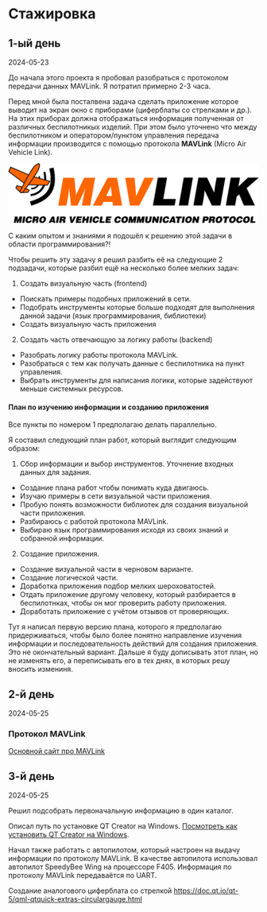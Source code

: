 # Стажировка

## 1-ый день

2024-05-23 

До начала этого проекта я пробовал разобраться с протоколом передачи данных MAVLink. Я потратил примерно 2-3 часа.

Перед мной была посталвена задача сделать приложение которое выводит на экран окно с приборами (циферблаты со стрелками и др.). На этих приборах должна отображаться информация полученная от различных беспилотникых изделий. При этом было уточнено что между беспилотником и оператором/пунктом управления передача информации производится с помощью протокола **MAVLink** (Micro Air Vehicle Link).

<p align="center"><img  src="images/img_MAVLink_logo.png"  width="600" alt="MAVLink logo"/>
</p>

С каким опытом и знаниями я подошёл к решению этой задачи в области программирования?!



Чтобы решить эту задачу я решил разбить её на следующие 2 подзадачи, которые разбил ещё на несколько более мелких задач:
1. Создать визуальную часть (frontend)
- Поискать примеры подобных приложений в сети.
- Подобрать инструменты которые больше подходят для выполнения данной задачи (язык программирования, библиотеки)
- Создать визуальную часть приложения
2. Создать часть отвечающую за логику работы (backend)
- Разобрать логику работы протокола MAVLink.
- Разобраться с тем как получать данные с беспилотника на пункт управления.
- Выбрать инструменты для написания логики, которые задействуют меньше системных ресурсов. 

#### План по изучению информации и созданию приложения 

Все пункты по номером 1 предполагаю делать параллельно.

Я составил следующий план работ, который выглядит следующим образом:
1. Сбор информации и выбор инструментов. Уточнение входных данных для задания.
- Создание плана работ чтобы понимать куда двигаюсь.
- Изучаю примеры в сети визуальной части приложения.
- Пробую понять возможности библиотек для создания визуальной части приложения.
- Разбираюсь с работой протокола MAVLink.
- Выбираю язык программирования исходя из своих знаний и собранной информации.
2. Создание приложения.
- Создание визуальной части в черновом варианте.
- Создание логической части.
- Доработка приложения подбор мелких шероховатостей.
- Отдать приложение другому человеку, который разбирается в беспилотнках, чтобы он мог проверить работу приложения.
- Доработать приложение с учётом отзывов от проверяющих.  

Тут я написал первую версию плана, которого я предполагаю придерживаться, чтобы было более понятно направление изучения информации и последовательность действий для создания приложения. Это не окончательный вариант. Дальше я буду дописывать этот план, но не изменять его, а переписывать его в тех днях, в которых решу вносить измениня.

## 2-й день

2024-05-25

### Протокол MAVLink

[Основной сайт про MAVLink](https://mavlink.io/en/)

## 3-й день

2024-05-25

Решил подсобрать первоначальную информацию в один каталог.

Описал путь по установке QT Creator на Windows.
[Посмотреть как установить QT Сreator на Windows](install_soft.md).

Начал также работать с автопилотом, который настроен на выдачу информации по протоколу MAVLink. В качестве автопилота использовал автопилот SpeedyBee Wing на процессоре F405. Информация по протоколу MAVLink передаваётся по UART.



Создание аналогового циферблата со стрелкой
https://doc.qt.io/qt-5/qml-qtquick-extras-circulargauge.html
